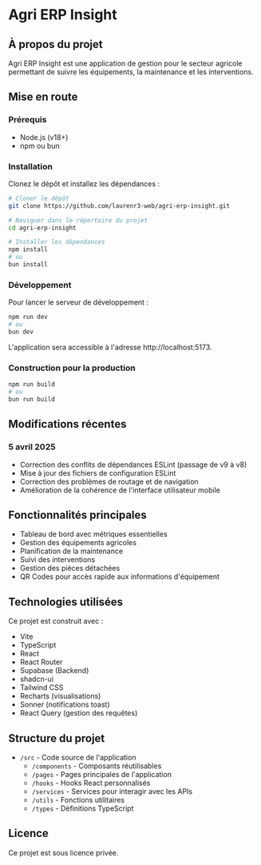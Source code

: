 # Agri ERP Insight

## À propos du projet

Agri ERP Insight est une application de gestion pour le secteur agricole permettant de suivre les équipements, la maintenance et les interventions.

## Mise en route

### Prérequis

- Node.js (v18+)
- npm ou bun

### Installation

Clonez le dépôt et installez les dépendances :

```sh
# Cloner le dépôt
git clone https://github.com/laurenr3-web/agri-erp-insight.git

# Naviguer dans le répertoire du projet
cd agri-erp-insight

# Installer les dépendances
npm install
# ou
bun install
```

### Développement

Pour lancer le serveur de développement :

```sh
npm run dev
# ou
bun dev
```

L'application sera accessible à l'adresse http://localhost:5173.

### Construction pour la production

```sh
npm run build
# ou
bun run build
```

## Modifications récentes

### 5 avril 2025

- Correction des conflits de dépendances ESLint (passage de v9 à v8)
- Mise à jour des fichiers de configuration ESLint
- Correction des problèmes de routage et de navigation
- Amélioration de la cohérence de l'interface utilisateur mobile

## Fonctionnalités principales

- Tableau de bord avec métriques essentielles
- Gestion des équipements agricoles
- Planification de la maintenance
- Suivi des interventions
- Gestion des pièces détachées
- QR Codes pour accès rapide aux informations d'équipement

## Technologies utilisées

Ce projet est construit avec :

- Vite
- TypeScript
- React
- React Router
- Supabase (Backend)
- shadcn-ui
- Tailwind CSS
- Recharts (visualisations)
- Sonner (notifications toast)
- React Query (gestion des requêtes)

## Structure du projet

- `/src` - Code source de l'application
  - `/components` - Composants réutilisables
  - `/pages` - Pages principales de l'application
  - `/hooks` - Hooks React personnalisés
  - `/services` - Services pour interagir avec les APIs
  - `/utils` - Fonctions utilitaires
  - `/types` - Définitions TypeScript

## Licence

Ce projet est sous licence privée.
